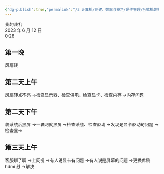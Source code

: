 ```yaml
---
{"dg-publish":true,"permalink":"/3 计算机/创建、效率与技巧/硬件管理/台式机装机/我的装机/","title":"我的装机"}
---
```



我的装机  
2023 年 6 月 12 日  
0:28

## 第一晚
风扇转
## 第二天上午
风扇转点不亮 -\>检查显示器、检查供电、检查显卡、检查内存 -\>内存问题
## 第二天下午
装系统后黑屏 -\>一联网就黑屏 -\>检查系统、检查驱动 -\>发现是显卡驱动的问题 -\>检查显卡
## 第三天上午
客服聊了聊 -\>上网搜 -\>有人说显卡有问题 -\>有人说是屏幕的问题 -\>更换优质 hdmi 线 -\>解决